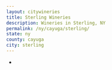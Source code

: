 ```yaml
---
layout: citywineries
title: Sterling Wineries
description: Wineries in Sterling, NY
permalink: /ny/cayuga/sterling/
state: ny
county: cayuga
city: sterling
---
```

-
